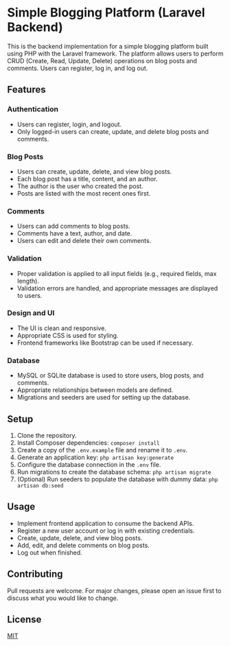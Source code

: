 # Simple Blogging Platform (Laravel Backend)

This is the backend implementation for a simple blogging platform built using PHP with the Laravel framework. The platform allows users to perform CRUD (Create, Read, Update, Delete) operations on blog posts and comments. Users can register, log in, and log out.

## Features

### Authentication

-   Users can register, login, and logout.
-   Only logged-in users can create, update, and delete blog posts and comments.

### Blog Posts

-   Users can create, update, delete, and view blog posts.
-   Each blog post has a title, content, and an author.
-   The author is the user who created the post.
-   Posts are listed with the most recent ones first.

### Comments

-   Users can add comments to blog posts.
-   Comments have a text, author, and date.
-   Users can edit and delete their own comments.

### Validation

-   Proper validation is applied to all input fields (e.g., required fields, max length).
-   Validation errors are handled, and appropriate messages are displayed to users.

### Design and UI

-   The UI is clean and responsive.
-   Appropriate CSS is used for styling.
-   Frontend frameworks like Bootstrap can be used if necessary.

### Database

-   MySQL or SQLite database is used to store users, blog posts, and comments.
-   Appropriate relationships between models are defined.
-   Migrations and seeders are used for setting up the database.

## Setup

1. Clone the repository.
2. Install Composer dependencies: `composer install`
3. Create a copy of the `.env.example` file and rename it to `.env`.
4. Generate an application key: `php artisan key:generate`
5. Configure the database connection in the `.env` file.
6. Run migrations to create the database schema: `php artisan migrate`
7. (Optional) Run seeders to populate the database with dummy data: `php artisan db:seed`

## Usage

-   Implement frontend application to consume the backend APIs.
-   Register a new user account or log in with existing credentials.
-   Create, update, delete, and view blog posts.
-   Add, edit, and delete comments on blog posts.
-   Log out when finished.

## Contributing

Pull requests are welcome. For major changes, please open an issue first to discuss what you would like to change.

## License

[MIT](https://choosealicense.com/licenses/mit/)
